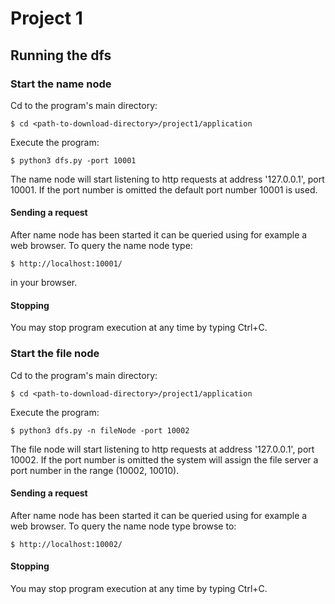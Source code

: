 # Project 1

## Running the dfs

### Start the name node

Cd to the program's main directory:

    $ cd <path-to-download-directory>/project1/application

Execute the program:

    $ python3 dfs.py -port 10001

The name node will start listening to http requests at address '127.0.0.1', port 10001. If the port number is omitted the default port number 10001 is used.

#### Sending a request

After name node has been started it can be queried using for example a web browser. To query the name node type:

    $ http://localhost:10001/
    
in your browser.

#### Stopping

You may stop program execution at any time by typing Ctrl+C.


### Start the file node

Cd to the program's main directory:

    $ cd <path-to-download-directory>/project1/application

Execute the program:

    $ python3 dfs.py -n fileNode -port 10002
    
The file node will start listening to http requests at address '127.0.0.1', port 10002. If the port number is omitted the system will assign the file server a port number in the range (10002, 10010).

#### Sending a request

After name node has been started it can be queried using for example a web browser. To query the name node type browse to:

    $ http://localhost:10002/
    
#### Stopping

You may stop program execution at any time by typing Ctrl+C.


